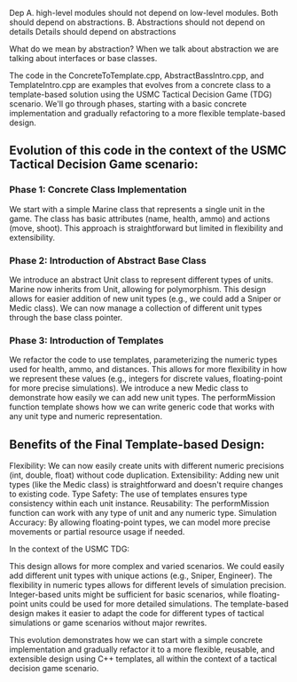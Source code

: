 Dep
A. high-level modules should not depend on low-level modules.
Both should depend on abstractions.
B. Abstractions should not depend on details
Details should depend on abstractions

What do we mean by abstraction?
When we talk about abstraction we are talking about interfaces or base classes.

The code in the ConcreteToTemplate.cpp, AbstractBassIntro.cpp, and TemplateIntro.cpp are examples that evolves from a concrete class to a template-based solution using the USMC Tactical Decision Game (TDG) scenario. We'll go through phases, starting with a basic concrete implementation and gradually refactoring to a more flexible template-based design.

## Evolution of this code in the context of the USMC Tactical Decision Game scenario:

### Phase 1: Concrete Class Implementation

We start with a simple Marine class that represents a single unit in the game.
The class has basic attributes (name, health, ammo) and actions (move, shoot).
This approach is straightforward but limited in flexibility and extensibility.


### Phase 2: Introduction of Abstract Base Class

We introduce an abstract Unit class to represent different types of units.
Marine now inherits from Unit, allowing for polymorphism.
This design allows for easier addition of new unit types (e.g., we could add a Sniper or Medic class).
We can now manage a collection of different unit types through the base class pointer.


### Phase 3: Introduction of Templates

We refactor the code to use templates, parameterizing the numeric types used for health, ammo, and distances.
This allows for more flexibility in how we represent these values (e.g., integers for discrete values, floating-point for more precise simulations).
We introduce a new Medic class to demonstrate how easily we can add new unit types.
The performMission function template shows how we can write generic code that works with any unit type and numeric representation.


## Benefits of the Final Template-based Design:

Flexibility: We can now easily create units with different numeric precisions (int, double, float) without code duplication.
Extensibility: Adding new unit types (like the Medic class) is straightforward and doesn't require changes to existing code.
Type Safety: The use of templates ensures type consistency within each unit instance.
Reusability: The performMission function can work with any type of unit and any numeric type.
Simulation Accuracy: By allowing floating-point types, we can model more precise movements or partial resource usage if needed.

In the context of the USMC TDG:

This design allows for more complex and varied scenarios. We could easily add different unit types with unique actions (e.g., Sniper, Engineer).
The flexibility in numeric types allows for different levels of simulation precision. Integer-based units might be sufficient for basic scenarios, while floating-point units could be used for more detailed simulations.
The template-based design makes it easier to adapt the code for different types of tactical simulations or game scenarios without major rewrites.

This evolution demonstrates how we can start with a simple concrete implementation and gradually refactor it to a more flexible, reusable, and extensible design using C++ templates, all within the context of a tactical decision game scenario.
